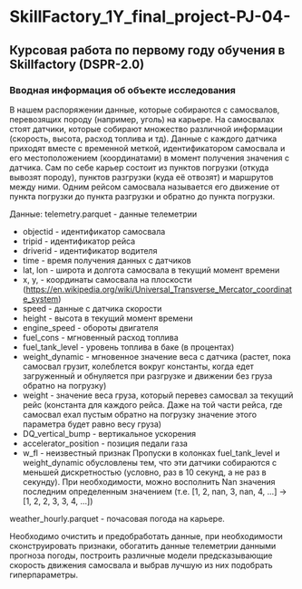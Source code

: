 # SkillFactory_1Y_final_project-PJ-04-

## Курсовая работа по первому году обучения в Skillfactory (DSPR-2.0)

### Вводная информация об объекте исследования

В нашем распоряжении данные, которые собираются с самосвалов, перевозящих породу (например, уголь) на карьере. На самосвалах стоят датчики, которые собирают множество различной информации (скорость, высота, расход топлива и тд). Данные с каждого датчика приходят вместе с временной меткой, идентификатором самосвала и его местоположением (координатами) в момент получения значения с датчика.
Сам по себе карьер состоит из пунктов погрузки (откуда вывозят породу), пунктов разгрузки (куда её отвозят) и маршрутов между ними. Одним рейсом самосвала называется его движение от пункта погрузки до пункта разгрузки и обратно до пункта погрузки.

Данные:
telemetry.parquet - данные телеметрии

* objectid - идентификатор самосвала
* tripid - идентификатор рейса
* driverid - идентификатор водителя
* time - время получения данных с датчиков
* lat, lon - широта и долгота самосвала в текущий момент времени
* x, y, - координаты самосвала на плоскости (https://en.wikipedia.org/wiki/Universal_Transverse_Mercator_coordinate_system)
* speed - данные с датчика скорости
* height - высота в текущий момент времени
* engine_speed - обороты двигателя
* fuel_cons - мгновенный расход топлива
* fuel_tank_level - уровень топлива в баке (в процентах)
* weight_dynamic - мгновенное значение веса с датчика (растет, пока самосвал грузит, колеблется вокруг константы, когда едет загруженный и обнуляется при разгрузке и движении без груза обратно на погрузку)
* weight - значение веса груза, который перевез самосвал за текущий рейс (константа для каждого рейса. Даже на той части рейса, где самосвал ехал пустым обратно на погрузку значение этого параметра будет равно весу груза)
* DQ_vertical_bump - вертикальное ускорения
* accelerator_position - позиция педали газа
* w_fl - неизвестный признак
Пропуски в колонках fuel_tank_level и weight_dynamic обусловлены тем, что эти датчики собираются с меньшей дискретностью (условно, раз в 10 секунд, а не раз в секунду).
При необходимости, можно восполнить Nan значения последним определенным значением (т.е. [1, 2, nan, 3, nan, 4, ...] -> [1, 2, 2, 3, 3, 4, ...])

weather_hourly.parquet - почасовая погода на карьере. 

Необходимо очистить и предобработать данные, при необходимости сконструировать признаки, обогатить данные телеметрии данными прогноза погоды, построить различные модели предсказывающие скорость
движения самосвала и выбрав лучшую из них подобрать гиперпараметры.
